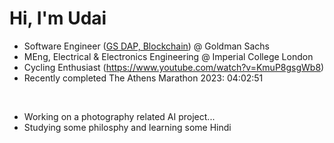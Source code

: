 # Hi, I'm Udai

- Software Engineer ([GS DAP, Blockchain](https://developer.gs.com/discover/gs-dap)) @ Goldman Sachs
- MEng, Electrical & Electronics Engineering @ Imperial College London
- Cycling Enthusiast (https://www.youtube.com/watch?v=KmuP8gsgWb8)
- Recently completed The Athens Marathon 2023: 04:02:51

<br>


- Working on a photography related AI project...
- Studying some philosphy and learning some Hindi

<!---

I’m currently learning 
- 💞️ I’m looking to collaborate on ...
- 📫 How to reach me ...

udai-arneja/udai-arneja is a ✨ special ✨ repository because its `README.md` (this file) appears on your GitHub profile.
You can click the Preview link to take a look at your changes.
--->
